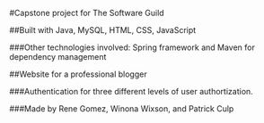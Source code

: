 
#Capstone project for The Software Guild

##Built with Java, MySQL, HTML, CSS, JavaScript

###Other technologies involved: Spring framework and Maven for dependency management

##Website for a professional blogger

###Authentication for three different levels of user authortization.

###Made by Rene Gomez, Winona Wixson, and Patrick Culp